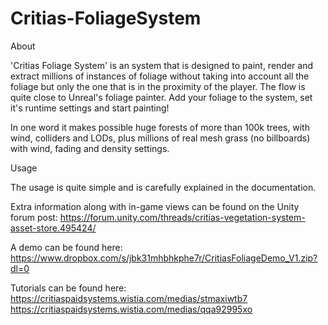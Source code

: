 # Critias-FoliageSystem

About

'Critias Foliage System' is an system that is designed to paint, render and extract millions of instances of foliage without taking into account all the foliage but only the one that is in the proximity of the player. The flow is quite close to Unreal's foliage painter. Add your foliage to the system, set it's runtime settings and start painting!

In one word it makes possible huge forests of more than 100k trees, with wind, colliders and LODs, plus millions of real mesh grass (no billboards) with wind, fading and density settings.

Usage

The usage is quite simple and is carefully explained in the documentation.

Extra information along with in-game views can be found on the Unity forum post:
https://forum.unity.com/threads/critias-vegetation-system-asset-store.495424/

A demo can be found here:
https://www.dropbox.com/s/jbk31mhbhkphe7r/CritiasFoliageDemo_V1.zip?dl=0

Tutorials can be found here:
https://critiaspaidsystems.wistia.com/medias/stmaxiwtb7
https://critiaspaidsystems.wistia.com/medias/qqa92995xo
